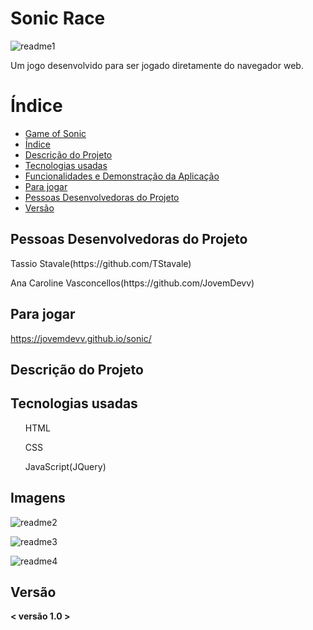# Sonic Race
![readme1](https://user-images.githubusercontent.com/101136752/205196731-db3a7f40-b4a2-490b-bda9-0815c4b47c1e.png)
<p>Um jogo desenvolvido para ser jogado diretamente do navegador web.</p>


# Índice
* [Game of Sonic](#Título-e-Imagem-de-capa)
* [Índice](#índice)
* [Descrição do Projeto](#descrição-do-projeto)
* [Tecnologias usadas](#Tecnologias-usadas)
* [Funcionalidades e Demonstração da Aplicação](#funcionalidades-e-demonstração-da-aplicação)
* [Para jogar](#Para-jogar)
* [Pessoas Desenvolvedoras do Projeto](#pessoas-desenvolvedoras)
* [Versão](#Versão-do-projeto)

## Pessoas Desenvolvedoras do Projeto

<p>Tassio Stavale(https://github.com/TStavale)</p>
<p>Ana Caroline Vasconcellos(https://github.com/JovemDevv)</p>

## Para jogar

https://jovemdevv.github.io/sonic/

## Descrição do Projeto



## Tecnologias usadas

<ul>HTML</ul>
<ul>CSS</ul>
<ul>JavaScript(JQuery)</ul>

## Imagens
![readme2](https://user-images.githubusercontent.com/101136752/205196961-c2f80f01-3d3f-4a58-8ebe-b325f2400bfc.png)

![readme3](https://user-images.githubusercontent.com/101136752/205196967-ae1c4d91-b569-44dd-b3d0-dc995b640d7e.png)

![readme4](https://user-images.githubusercontent.com/101136752/205196979-eae4c75f-b885-457e-bafe-6a5dd3ec3a47.png)


## Versão 
**< versão 1.0 >**
